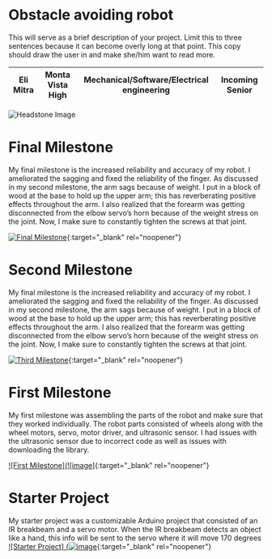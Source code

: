 ﻿# Obstacle avoiding robot
This will serve as a brief description of your project. Limit this to three sentences because it can become overly long at that point. This copy should draw the user in and make she/him want to read more.

| Eli Mitra | Monta Vista High | Mechanical/Software/Electrical engineering | Incoming Senior |
|:--:|:--:|:--:|:--:|

![Headstone Image](https://bluestampengineering.com/wp-content/uploads/2016/05/improve.jpg)
  
# Final Milestone
My final milestone is the increased reliability and accuracy of my robot. I ameliorated the sagging and fixed the reliability of the finger. As discussed in my second milestone, the arm sags because of weight. I put in a block of wood at the base to hold up the upper arm; this has reverberating positive effects throughout the arm. I also realized that the forearm was getting disconnected from the elbow servo’s horn because of the weight stress on the joint. Now, I make sure to constantly tighten the screws at that joint. 

[![Final Milestone](https://res.cloudinary.com/marcomontalbano/image/upload/v1612573869/video_to_markdown/images/youtube--F7M7imOVGug-c05b58ac6eb4c4700831b2b3070cd403.jpg )](https://www.youtube.com/watch?v=F7M7imOVGug&feature=emb_logo "Final Milestone"){:target="_blank" rel="noopener"}

# Second Milestone
My final milestone is the increased reliability and accuracy of my robot. I ameliorated the sagging and fixed the reliability of the finger. As discussed in my second milestone, the arm sags because of weight. I put in a block of wood at the base to hold up the upper arm; this has reverberating positive effects throughout the arm. I also realized that the forearm was getting disconnected from the elbow servo’s horn because of the weight stress on the joint. Now, I make sure to constantly tighten the screws at that joint.

[![Third Milestone](https://res.cloudinary.com/marcomontalbano/image/upload/v1612574014/video_to_markdown/images/youtube--y3VAmNlER5Y-c05b58ac6eb4c4700831b2b3070cd403.jpg)](https://www.youtube.com/watch?v=y3VAmNlER5Y&feature=emb_logo "Second Milestone"){:target="_blank" rel="noopener"}
# First Milestone
  

My first milestone was assembling the parts of the robot and make sure that they worked individually. The robot parts consisted of wheels along with the wheel motors, servo, motor driver, and ultrasonic sensor. I had issues with the ultrasonic sensor due to incorrect code as well as issues with downloading the library. 

[![First Milestone](![image]](https://www.youtube.com/watch?v=CaCazFBhYKs](http://i3.ytimg.com/vi/wvDvka75ShQ/hqdefault.jpg) "First Milestone"){:target="_blank" rel="noopener"}
# Starter Project

My starter project was a customizable Arduino project that consisted of an IR breakbeam and a servo motor. When the IR breakbeam detects an object like a hand, this info will be sent to the servo where it will move 170 degrees
[![Starter Project] (![image](https://user-images.githubusercontent.com/69122710/174345371-3a62341b-28e7-43f3-bd80-5abbd103eb37.png)](https://www.youtube.com/watch?v=yVBOp2GziYg "Starter Project"){:target="_blank" rel="noopener"}
